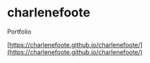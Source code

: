 # charlenefoote
Portfolio

[https://charlenefoote.github.io/charlenefoote/](https://charlenefoote.github.io/charlenefoote/)
